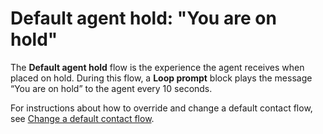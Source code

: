 # Default agent hold: "You are on hold"<a name="default-agent-hold"></a>

The **Default agent hold** flow is the experience the agent receives when placed on hold\. During this flow, a **Loop prompt** block plays the message “You are on hold” to the agent every 10 seconds\. 

For instructions about how to override and change a default contact flow, see [Change a default contact flow](change-default-contact-flow.md)\.